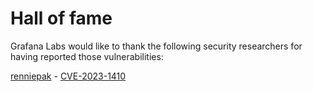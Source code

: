 # Hall of fame

Grafana Labs would like to thank the following security researchers for having reported those vulnerabilities:

[renniepak](https://github.com/renniepak) - [CVE-2023-1410](https://github.com/grafana/bugbounty/security/advisories/GHSA-qrrg-gw7w-vp76)
